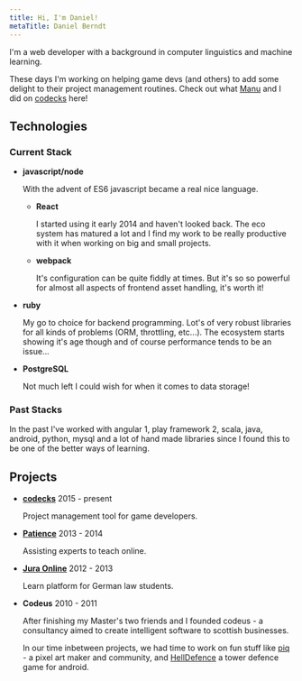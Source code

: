 ```yaml
---
title: Hi, I'm Daniel!
metaTitle: Daniel Berndt
---
```


I'm a web developer with a background in computer linguistics and machine learning.

These days I'm working on helping game devs (and others) to add some delight to their project management routines. Check out what [Manu](https://twitter.com/supamanu) and I did on [codecks](https://www.codecks.io) here!

## Technologies

### Current Stack

- **javascript/node**

  With the advent of ES6 javascript became a real nice language.

  - **React**

    I started using it early 2014 and haven't looked back. The eco system has matured a lot and I find my work to be really productive with it when working on big and small projects.

  - **webpack**

    It's configuration can be quite fiddly at times. But it's so so powerful for almost all aspects of frontend asset handling, it's worth it!

- **ruby**

  My go to choice for backend programming. Lot's of very robust libraries for all kinds of problems (ORM, throttling, etc...). The ecosystem starts showing it's age though and of course performance tends to be an issue...

- **PostgreSQL**

  Not much left I could wish for when it comes to data storage!

### Past Stacks

In the past I've worked with angular 1, play framework 2, scala, java, android, python, mysql and a lot of hand made libraries since I found this to be one of the better ways of learning.

## Projects

- **[codecks](https://www.codecks.io)** <span class="project-date">2015 - present</span>

  Project management tool for game developers.

- **[Patience](http://www.patience.io/)** <span class="project-date">2013 - 2014</span>

  Assisting experts to teach online.

- **[Jura Online](https://jura-online.de)** <span class="project-date">2012 - 2013</span>

  Learn platform for German law students.

- **Codeus** <span class="project-date">2010 - 2011</span>

  After finishing my Master's two friends and I founded codeus - a consultancy aimed to create intelligent software to scottish businesses.

  In our time inbetween projects, we had time to work on fun stuff like [piq](http://piq.codeus.net) - a pixel art maker and community, and [HellDefence](https://play.google.com/store/apps/details?id=net.codeus.android.helldefence) a tower defence game for android.
